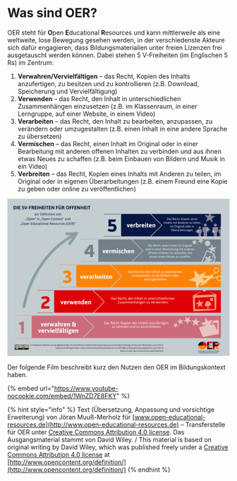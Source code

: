 # Was sind OER?

OER steht für **O**pen **E**ducational **R**esources und kann mittlerweile als eine weltweite, lose Bewegung gesehen werden, in der verschiedenste Akteure sich dafür engagieren, dass Bildungsmaterialien unter freien Lizenzen frei ausgetauscht werden können. Dabei stehen 5 V-Freiheiten \(im Englischen 5 Rs\) im Zentrum:

1. **Verwahren/Vervielfältigen** – das Recht, Kopien des Inhalts anzufertigen, zu besitzen und zu kontrollieren \(z.B. Download, Speicherung und Vervielfältigung\)
2. **Verwenden** – das Recht, den Inhalt in unterschiedlichen Zusammenhängen einzusetzen \(z.B. im Klassenraum, in einer Lerngruppe, auf einer Website, in einem Video\)
3. **Verarbeiten** – das Recht, den Inhalt zu bearbeiten, anzupassen, zu verändern oder umzugestalten \(z.B. einen Inhalt in eine andere Sprache zu übersetzen\)
4. **Vermischen** – das Recht, einen Inhalt im Original oder in einer Bearbeitung mit anderen offenen Inhalten zu verbinden und aus ihnen etwas Neues zu schaffen \(z.B. beim Einbauen von Bildern und Musik in ein Video\)
5. **Verbreiten** – das Recht, Kopien eines Inhalts mit Anderen zu teilen, im Original oder in eigenen Überarbeitungen \(z.B. einem Freund eine Kopie zu geben oder online zu veröffentlichen\)

![Infografik zu den 5V-Freiheiten](.gitbook/assets/20180111infografik_5v.png)

Der folgende Film beschreibt kurz den Nutzen den OER im Bildungskontext haben.

{% embed url="https://www.youtube-nocookie.com/embed/1WnZD7E8FKY" %}



{% hint style="info" %}
Text \(Übersetzung, Anpassung und vorsichtige Erweiterung\) von Jöran Muuß-Merholz für [www.open-educational-resources.de](http://www.open-educational-resources.de) – Transferstelle für OER unter [Creative Commons Attribution 4.0 license](https://creativecommons.org/licenses/by/4.0/). Das Ausgangsmaterial stammt von David Wiley. / This material is based on original writing by David Wiley, which was published freely under a [Creative Commons Attribution 4.0 license](https://creativecommons.org/licenses/by/4.0/) at [http://www.opencontent.org/definition/](http://www.opencontent.org/definition/)
{% endhint %}

